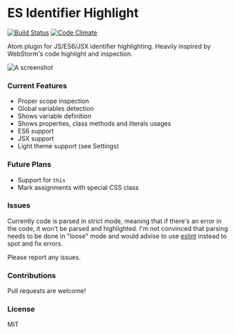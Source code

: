 # ES Identifier Highlight
[![Build Status](https://travis-ci.org/heilhead/es-identifier-highlight.svg?branch=master)](https://travis-ci.org/heilhead/es-identifier-highlight)
[![Code Climate](https://codeclimate.com/github/heilhead/es-identifier-highlight/badges/gpa.svg)](https://codeclimate.com/github/heilhead/es-identifier-highlight)

Atom plugin for JS/ES6/JSX identifier highlighting. Heavily inspired by WebStorm's code highlight and inspection.

![A screenshot](http://i.imgur.com/18avdoZ.gif)

### Current Features
* Proper scope inspection
* Global variables detection
* Shows variable definition
* Shows properties, class methods and literals usages
* ES6 support
* JSX support
* Light theme support (see Settings)

### Future Plans
* Support for `this`
* Mark assignments with special CSS class

### Issues
Currently code is parsed in strict mode, meaning that if there's an error in the code, it won't be parsed and highlighted. I'm not convinced that parsing needs to be done in "loose" mode and would advise to use [eslint](https://atom.io/packages/linter-eslint) instead to spot and fix errors.

Please report any issues.

### Contributions
Pull requests are welcome!

### License
MIT
